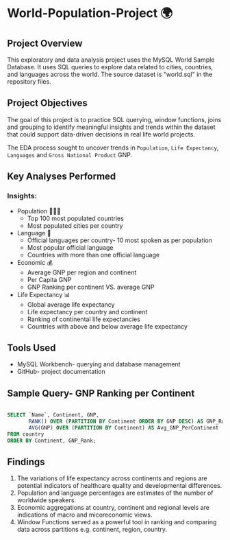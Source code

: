 # World-Population-Project 🌍

## Project Overview

This exploratory and data analysis project uses the MySQL World Sample Database. It uses SQL queries to explore data related to cities, countries, and languages across the world. The source dataset is "world.sql" in the repository files.

## Project Objectives

The goal of this project is to practice SQL querying, window functions, joins and grouping to identify meaningful insights and trends within the dataset that could support data-driven decisions in real life world projects. 

The EDA process sought to uncover trends in `Population`, `Life Expectancy`, `Languages` and `Gross National Product` GNP. 


## Key Analyses Performed 
### Insights:
- Population 🧑‍🤝‍🧑
   - Top 100 most populated countries
   - Most populated cities per country
- Language 📖
   - Official languages per country- 10 most spoken as per population
   - Most popular official language
   - Countries with more than one official language
- Economic 💰
   - Average GNP per region and continent
   - Per Capita GNP
   - GNP Ranking per continent VS. average GNP
- Life Expectancy 📊
   - Global average life expectancy
   - Life expectancy per country and continent
   - Ranking of continental life expectancies
   - Countries with above and below average life expectancy

## Tools Used 
- MySQL Workbench- querying and database management
- GitHub- project documentation

## Sample Query- GNP Ranking per Continent
``` sql

SELECT `Name`, Continent, GNP,
       RANK() OVER (PARTITION BY Continent ORDER BY GNP DESC) AS GNP_Rank,
       AVG(GNP) OVER (PARTITION BY Continent) AS Avg_GNP_PerContinent
FROM country
ORDER BY Continent, GNP_Rank;
```

## Findings
1. The variations of life expectancy across continents and regions are potential indicators of healthcare quality and developmental differences.
2. Population and language percentages are estimates of the number of worldwide speakers.
3. Economic aggregations at country, continent and regional levels are indications of macro and micoreconomic views.
4. Window Functions served as a powerful tool in ranking and comparing data across partitions e.g. continent, region, country.
